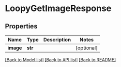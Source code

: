 # LoopyGetImageResponse

## Properties
Name | Type | Description | Notes
------------ | ------------- | ------------- | -------------
**image** | **str** |  | [optional] 

[[Back to Model list]](../README.md#documentation-for-models) [[Back to API list]](../README.md#documentation-for-api-endpoints) [[Back to README]](../README.md)


